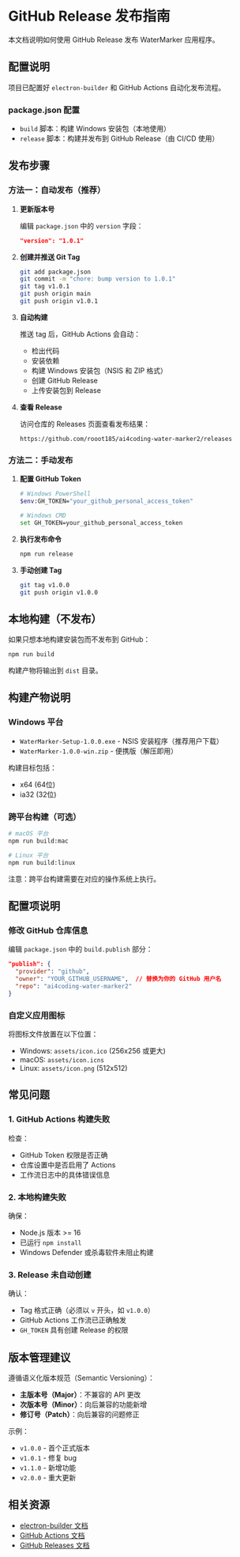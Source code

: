 # GitHub Release 发布指南

本文档说明如何使用 GitHub Release 发布 WaterMarker 应用程序。

## 配置说明

项目已配置好 `electron-builder` 和 GitHub Actions 自动化发布流程。

### package.json 配置

- `build` 脚本：构建 Windows 安装包（本地使用）
- `release` 脚本：构建并发布到 GitHub Release（由 CI/CD 使用）

## 发布步骤

### 方法一：自动发布（推荐）

1. **更新版本号**

   编辑 `package.json` 中的 `version` 字段：
   ```json
   "version": "1.0.1"
   ```

2. **创建并推送 Git Tag**

   ```bash
   git add package.json
   git commit -m "chore: bump version to 1.0.1"
   git tag v1.0.1
   git push origin main
   git push origin v1.0.1
   ```

3. **自动构建**

   推送 tag 后，GitHub Actions 会自动：
   - 检出代码
   - 安装依赖
   - 构建 Windows 安装包（NSIS 和 ZIP 格式）
   - 创建 GitHub Release
   - 上传安装包到 Release

4. **查看 Release**

   访问仓库的 Releases 页面查看发布结果：
   ```
   https://github.com/rooot185/ai4coding-water-marker2/releases
   ```

### 方法二：手动发布

1. **配置 GitHub Token**

   ```bash
   # Windows PowerShell
   $env:GH_TOKEN="your_github_personal_access_token"

   # Windows CMD
   set GH_TOKEN=your_github_personal_access_token
   ```

2. **执行发布命令**

   ```bash
   npm run release
   ```

3. **手动创建 Tag**

   ```bash
   git tag v1.0.0
   git push origin v1.0.0
   ```

## 本地构建（不发布）

如果只想本地构建安装包而不发布到 GitHub：

```bash
npm run build
```

构建产物将输出到 `dist` 目录。

## 构建产物说明

### Windows 平台

- `WaterMarker-Setup-1.0.0.exe` - NSIS 安装程序（推荐用户下载）
- `WaterMarker-1.0.0-win.zip` - 便携版（解压即用）

构建目标包括：
- x64 (64位)
- ia32 (32位)

### 跨平台构建（可选）

```bash
# macOS 平台
npm run build:mac

# Linux 平台
npm run build:linux
```

注意：跨平台构建需要在对应的操作系统上执行。

## 配置项说明

### 修改 GitHub 仓库信息

编辑 `package.json` 中的 `build.publish` 部分：

```json
"publish": {
  "provider": "github",
  "owner": "YOUR_GITHUB_USERNAME",  // 替换为你的 GitHub 用户名
  "repo": "ai4coding-water-marker2"
}
```

### 自定义应用图标

将图标文件放置在以下位置：

- Windows: `assets/icon.ico` (256x256 或更大)
- macOS: `assets/icon.icns`
- Linux: `assets/icon.png` (512x512)

## 常见问题

### 1. GitHub Actions 构建失败

检查：
- GitHub Token 权限是否正确
- 仓库设置中是否启用了 Actions
- 工作流日志中的具体错误信息

### 2. 本地构建失败

确保：
- Node.js 版本 >= 16
- 已运行 `npm install`
- Windows Defender 或杀毒软件未阻止构建

### 3. Release 未自动创建

确认：
- Tag 格式正确（必须以 `v` 开头，如 `v1.0.0`）
- GitHub Actions 工作流已正确触发
- `GH_TOKEN` 具有创建 Release 的权限

## 版本管理建议

遵循语义化版本规范（Semantic Versioning）：

- **主版本号（Major）**：不兼容的 API 更改
- **次版本号（Minor）**：向后兼容的功能新增
- **修订号（Patch）**：向后兼容的问题修正

示例：
- `v1.0.0` - 首个正式版本
- `v1.0.1` - 修复 bug
- `v1.1.0` - 新增功能
- `v2.0.0` - 重大更新

## 相关资源

- [electron-builder 文档](https://www.electron.build/)
- [GitHub Actions 文档](https://docs.github.com/en/actions)
- [GitHub Releases 文档](https://docs.github.com/en/repositories/releasing-projects-on-github)
